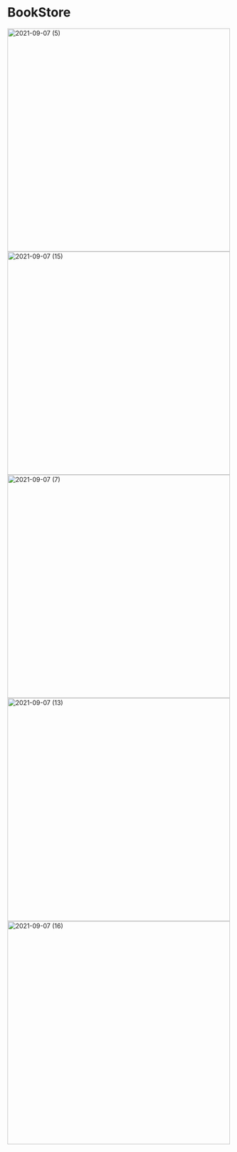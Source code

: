 # BookStore
<img width="500" alt="2021-09-07 (5)" src="https://user-images.githubusercontent.com/78347739/132355717-05f490ee-c7a0-432b-85ce-8c2fb88aeb8d.png">
<img width="500" alt="2021-09-07 (15)" src="https://user-images.githubusercontent.com/78347739/132356147-6ebaf62d-c87b-4102-9158-c19b07fe4663.png">
<img width="500" alt="2021-09-07 (7)" src="https://user-images.githubusercontent.com/78347739/132355892-1dfebd3e-2e66-4897-8c8e-e4f1f88e284c.png">
<img width="500" alt="2021-09-07 (13)" src="https://user-images.githubusercontent.com/78347739/132356000-56871da5-e81a-44c1-8c4d-f335f9b3ed46.png">
<img width="500" alt="2021-09-07 (16)" src="https://user-images.githubusercontent.com/78347739/132356233-a20574f4-b1b4-4374-bbb6-a2b64706dcd1.png">
